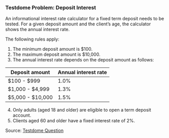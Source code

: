 ### Testdome Problem: Deposit Interest

An informational interest rate calculator for a fixed term deposit needs to be tested. For a given deposit amount and the client’s age, the calculator shows the annual interest rate.

The following rules apply:
1. The minimum deposit amount is $100.
2. The maximum deposit amount is $10,000.
3. The annual interest rate depends on the deposit amount as follows:

| Deposit amount | Annual interest rate |
| --- | ----------- |
| $100 - $999 | 1.0% |
| $1,000 - $4,999 | 1.3% |
| $5,000 - $10,000 | 1.5% |
4. Only adults (aged 18 and older) are eligible to open a term deposit account.
5. Clients aged 60 and older have a fixed interest rate of 2%.


Source: [Testdome Question](https://www.testdome.com/questions/quality-assurance/life-period/38137?visibility=3&skillId=83&orderBy=QuestionType&orderByAscending=False)